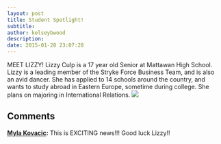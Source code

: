 ```yaml
---
layout: post
title: Student Spotlight!
subtitle:
author: kelseybwood
description:
date: 2015-01-28 23:07:28
---
```


MEET LIZZY! Lizzy Culp is a 17 year old Senior at Mattawan High School. Lizzy is a leading member of the Stryke Force Business Team, and is also an avid dancer. She has applied to 14 schools around the country, and wants to study abroad in Eastern Europe, sometime during college. She plans on majoring in International Relations. ![](/wp-content/uploads/2015/01/Lizzy-C-225x300.jpg)

## Comments

**[Myla Kovacic](#328 "2015-02-20 14:39:54"):** This is EXCITING news!!! Good luck Lizzy!!
